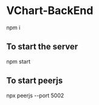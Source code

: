 # VChart-BackEnd

npm i

## To start the server

npm start

## To start peerjs

npx peerjs --port 5002
